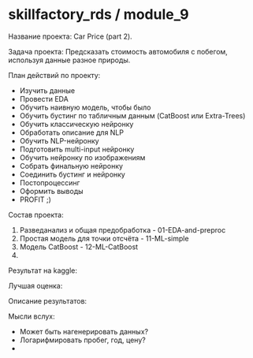 # skillfactory_rds / module_9

Название проекта: Car Price (part 2).

Задача проекта: Предсказать стоимость автомобиля с побегом, используя данные разное природы.

План действий по проекту:
- Изучить данные
- Провести EDA
- Обучить наивную модель, чтобы было
- Обучить бустинг по табличным данным (CatBoost или Extra-Trees)
- Обучить классическую нейронку
- Обработать описание для NLP
- Обучить NLP-нейронку
- Подготовить multi-input нейронку
- Обучить нейронку по изображениям
- Собрать финальную нейронку
- Соединить бустинг и нейронку
- Постопроцессинг
- Оформить выводы
- PROFIT ;)

Состав проекта:
1. Разведанализ и общая предобработка - 01-EDA-and-preproc
2. Простая модель для точки отсчёта - 11-ML-simple
3. Модель CatBoost - 12-ML-CatBoost
4. 

Результат на kaggle: 

Лучшая оценка: 

Описание результатов:

Мысли вслух:
- Может быть нагенерировать данных?
- Логарифмировать пробег, год, цену?
- 